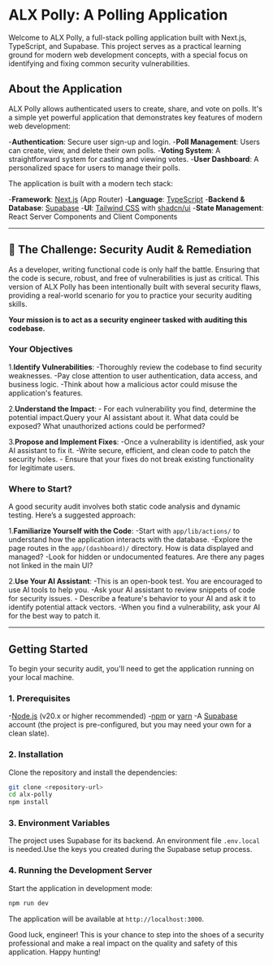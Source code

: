 # ALX Polly: A Polling Application

Welcome to ALX Polly, a full-stack polling application built with Next.js, TypeScript, and Supabase. This project serves as a practical learning ground for modern web development concepts, with a special focus on identifying and fixing common security vulnerabilities.

## About the Application

ALX Polly allows authenticated users to create, share, and vote on polls. It's a simple yet powerful application that demonstrates key features of modern web development:

-**Authentication**: Secure user sign-up and login.
-**Poll Management**: Users can create, view, and delete their own polls.
-**Voting System**: A straightforward system for casting and viewing votes.
-**User Dashboard**: A personalized space for users to manage their polls.

The application is built with a modern tech stack:

-**Framework**: [Next.js](https://nextjs.org/) (App Router)
-**Language**: [TypeScript](https://www.typescriptlang.org/)
-**Backend & Database**: [Supabase](https://supabase.io/)
-**UI**: [Tailwind CSS](https://tailwindcss.com/) with [shadcn/ui](https://ui.shadcn.com/)
-**State Management**: React Server Components and Client Components

---

## 🚀 The Challenge: Security Audit & Remediation

As a developer, writing functional code is only half the battle. Ensuring that the code is secure, robust, and free of vulnerabilities is just as critical. This version of ALX Polly has been intentionally built with several security flaws, providing a real-world scenario for you to practice your security auditing skills.

**Your mission is to act as a security engineer tasked with auditing this codebase.**

### Your Objectives

1.**Identify Vulnerabilities**:
    -Thoroughly review the codebase to find security weaknesses.
    -Pay close attention to user authentication, data access, and business logic.
    -Think about how a malicious actor could misuse the application's features.

2.**Understand the Impact**:
    -   For each vulnerability you find, determine the potential impact.Query your AI assistant about it. What data could be exposed? What unauthorized actions could be performed?

3.**Propose and Implement Fixes**:
    -Once a vulnerability is identified, ask your AI assistant to fix it.
    -Write secure, efficient, and clean code to patch the security holes.
    - Ensure that your fixes do not break existing functionality for legitimate users.

### Where to Start?

A good security audit involves both static code analysis and dynamic testing. Here’s a suggested approach:

1.**Familiarize Yourself with the Code**:
    -Start with `app/lib/actions/` to understand how the application interacts with the database.
    -Explore the page routes in the `app/(dashboard)/` directory. How is data displayed and managed?
    -Look for hidden or undocumented features. Are there any pages not linked in the main UI?

2.**Use Your AI Assistant**:
    -This is an open-book test. You are encouraged to use AI tools to help you.
    -Ask your AI assistant to review snippets of code for security issues.
    - Describe a feature's behavior to your AI and ask it to identify potential attack vectors.
    -When you find a vulnerability, ask your AI for the best way to patch it.

---

## Getting Started

To begin your security audit, you'll need to get the application running on your local machine.

### 1. Prerequisites

-[Node.js](https://nodejs.org/) (v20.x or higher recommended)
-[npm](https://www.npmjs.com/) or [yarn](https://yarnpkg.com/)
-A [Supabase](https://supabase.io/) account (the project is pre-configured, but you may need your own for a clean slate).

### 2. Installation

Clone the repository and install the dependencies:

```bash
git clone <repository-url>
cd alx-polly
npm install
```

### 3. Environment Variables

The project uses Supabase for its backend. An environment file `.env.local` is needed.Use the keys you created during the Supabase setup process.

### 4. Running the Development Server

Start the application in development mode:

```bash
npm run dev
```

The application will be available at `http://localhost:3000`.

Good luck, engineer! This is your chance to step into the shoes of a security professional and make a real impact on the quality and safety of this application. Happy hunting!
